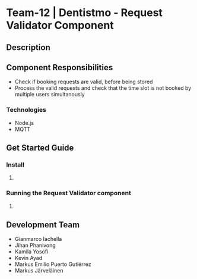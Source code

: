 # Team-12 | Dentistmo - Request Validator Component  

## Description

## Component Responsibilities
* Check if booking requests are valid, before being stored
* Process the valid requests and check that the time slot is not booked by multiple users simultanously

### Technologies

* Node.js
* MQTT

## Get Started Guide

### Install

1. 

### Running the Request Validator component

1. 

## Development Team
* Gianmarco Iachella
* Jihan Phanivong
* Kamila Yosofi
* Kevin Ayad
* Markus Emilio Puerto Gutiérrez
* Markus Järveläinen
